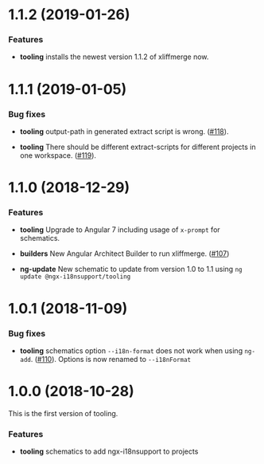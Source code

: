 <a name="1.1.2"></a>
# 1.1.2 (2019-01-26)

### Features
* **tooling** installs the newest version 1.1.2 of xliffmerge now.

<a name="1.1.1"></a>
# 1.1.1 (2019-01-05)

### Bug fixes
* **tooling** output-path in generated extract script is wrong.
([#118](https://github.com/martinroob/ngx-i18nsupport/issues/118)).

* **tooling** There should be different extract-scripts for different projects in one workspace.
([#119](https://github.com/martinroob/ngx-i18nsupport/issues/119)).

<a name="1.1.0"></a>
# 1.1.0 (2018-12-29)

### Features

* **tooling** Upgrade to Angular 7 including usage of `x-prompt` for schematics.

* **builders** New Angular Architect Builder to run xliffmerge. ([#107](https://github.com/martinroob/ngx-i18nsupport/issues/107))

* **ng-update** New schematic to update from version 1.0 to 1.1 using `ng update @ngx-i18nsupport/tooling`

<a name="1.0.1"></a>
# 1.0.1 (2018-11-09)

### Bug fixes
* **tooling** schematics option `--i18n-format` does not work when using `ng-add`.
([#110](https://github.com/martinroob/ngx-i18nsupport/issues/110)). Options is now renamed to `--i18nFormat`

<a name="1.0.0"></a>
# 1.0.0 (2018-10-28)

This is the first version of tooling.

### Features
* **tooling** schematics to add ngx-i18nsupport to projects
